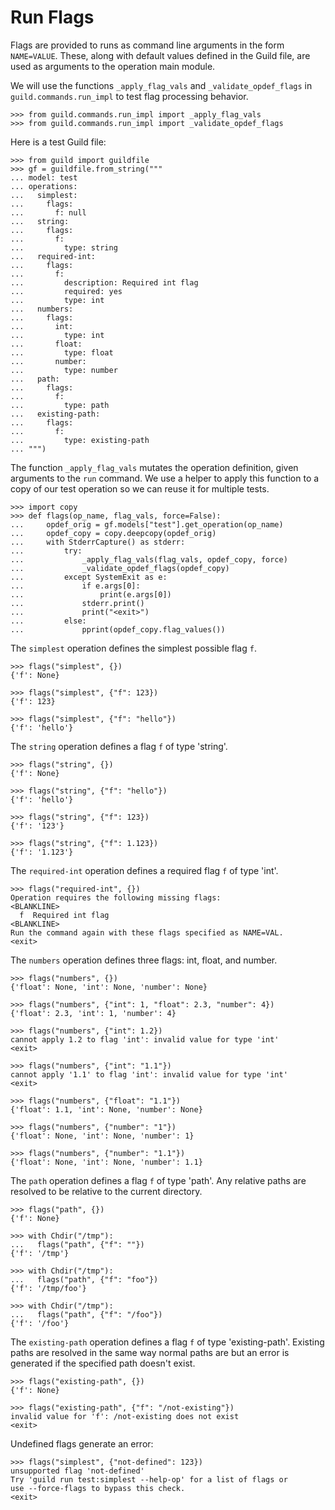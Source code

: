 # Run Flags

Flags are provided to runs as command line arguments in the form
`NAME=VALUE`. These, along with default values defined in the Guild
file, are used as arguments to the operation main module.

We will use the functions `_apply_flag_vals` and
`_validate_opdef_flags` in `guild.commands.run_impl` to test flag
processing behavior.

    >>> from guild.commands.run_impl import _apply_flag_vals
    >>> from guild.commands.run_impl import _validate_opdef_flags

Here is a test Guild file:

    >>> from guild import guildfile
    >>> gf = guildfile.from_string("""
    ... model: test
    ... operations:
    ...   simplest:
    ...     flags:
    ...       f: null
    ...   string:
    ...     flags:
    ...       f:
    ...         type: string
    ...   required-int:
    ...     flags:
    ...       f:
    ...         description: Required int flag
    ...         required: yes
    ...         type: int
    ...   numbers:
    ...     flags:
    ...       int:
    ...         type: int
    ...       float:
    ...         type: float
    ...       number:
    ...         type: number
    ...   path:
    ...     flags:
    ...       f:
    ...         type: path
    ...   existing-path:
    ...     flags:
    ...       f:
    ...         type: existing-path
    ... """)

The function `_apply_flag_vals` mutates the operation definition,
given arguments to the `run` command. We use a helper to apply this
function to a copy of our test operation so we can reuse it for
multiple tests.

    >>> import copy
    >>> def flags(op_name, flag_vals, force=False):
    ...     opdef_orig = gf.models["test"].get_operation(op_name)
    ...     opdef_copy = copy.deepcopy(opdef_orig)
    ...     with StderrCapture() as stderr:
    ...         try:
    ...             _apply_flag_vals(flag_vals, opdef_copy, force)
    ...             _validate_opdef_flags(opdef_copy)
    ...         except SystemExit as e:
    ...             if e.args[0]:
    ...                 print(e.args[0])
    ...             stderr.print()
    ...             print("<exit>")
    ...         else:
    ...             pprint(opdef_copy.flag_values())

The `simplest` operation defines the simplest possible flag `f`.

    >>> flags("simplest", {})
    {'f': None}

    >>> flags("simplest", {"f": 123})
    {'f': 123}

    >>> flags("simplest", {"f": "hello"})
    {'f': 'hello'}

The `string` operation defines a flag `f` of type 'string'.

    >>> flags("string", {})
    {'f': None}

    >>> flags("string", {"f": "hello"})
    {'f': 'hello'}

    >>> flags("string", {"f": 123})
    {'f': '123'}

    >>> flags("string", {"f": 1.123})
    {'f': '1.123'}

The `required-int` operation defines a required flag `f` of type
'int'.

    >>> flags("required-int", {})
    Operation requires the following missing flags:
    <BLANKLINE>
      f  Required int flag
    <BLANKLINE>
    Run the command again with these flags specified as NAME=VAL.
    <exit>

The `numbers` operation defines three flags: int, float, and number.

    >>> flags("numbers", {})
    {'float': None, 'int': None, 'number': None}

    >>> flags("numbers", {"int": 1, "float": 2.3, "number": 4})
    {'float': 2.3, 'int': 1, 'number': 4}

    >>> flags("numbers", {"int": 1.2})
    cannot apply 1.2 to flag 'int': invalid value for type 'int'
    <exit>

    >>> flags("numbers", {"int": "1.1"})
    cannot apply '1.1' to flag 'int': invalid value for type 'int'
    <exit>

    >>> flags("numbers", {"float": "1.1"})
    {'float': 1.1, 'int': None, 'number': None}

    >>> flags("numbers", {"number": "1"})
    {'float': None, 'int': None, 'number': 1}

    >>> flags("numbers", {"number": "1.1"})
    {'float': None, 'int': None, 'number': 1.1}

The `path` operation defines a flag `f` of type 'path'. Any relative
paths are resolved to be relative to the current directory.

    >>> flags("path", {})
    {'f': None}

    >>> with Chdir("/tmp"):
    ...   flags("path", {"f": ""})
    {'f': '/tmp'}

    >>> with Chdir("/tmp"):
    ...   flags("path", {"f": "foo"})
    {'f': '/tmp/foo'}

    >>> with Chdir("/tmp"):
    ...   flags("path", {"f": "/foo"})
    {'f': '/foo'}

The `existing-path` operation defines a flag `f` of type
'existing-path'. Existing paths are resolved in the same way normal
paths are but an error is generated if the specified path doesn't
exist.

    >>> flags("existing-path", {})
    {'f': None}

    >>> flags("existing-path", {"f": "/not-existing"})
    invalid value for 'f': /not-existing does not exist
    <exit>

Undefined flags generate an error:

    >>> flags("simplest", {"not-defined": 123})
    unsupported flag 'not-defined'
    Try 'guild run test:simplest --help-op' for a list of flags or
    use --force-flags to bypass this check.
    <exit>
